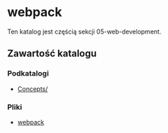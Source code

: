# webpack

Ten katalog jest częścią sekcji 05-web-development.

## Zawartość katalogu

### Podkatalogi

- [Concepts/](Concepts/)

### Pliki

- [webpack](webpack)

